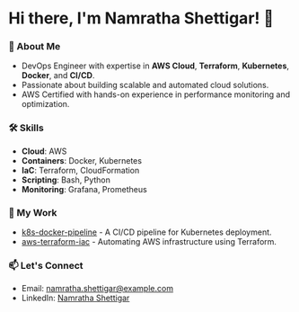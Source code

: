 # Hi there, I'm Namratha Shettigar! 👋

### 🌟 About Me
- DevOps Engineer with expertise in **AWS Cloud**, **Terraform**, **Kubernetes**, **Docker**, and **CI/CD**.
- Passionate about building scalable and automated cloud solutions.
- AWS Certified with hands-on experience in performance monitoring and optimization.

### 🛠️ Skills
- **Cloud**: AWS
- **Containers**: Docker, Kubernetes
- **IaC**: Terraform, CloudFormation
- **Scripting**: Bash, Python
- **Monitoring**: Grafana, Prometheus

### 🚀 My Work
- [k8s-docker-pipeline](https://github.com/namrathashettigar/k8s-docker-pipeline) - A CI/CD pipeline for Kubernetes deployment.
- [aws-terraform-iac](https://github.com/namrathashettigar/aws-terraform-iac) - Automating AWS infrastructure using Terraform.

### 📫 Let's Connect
- Email: namratha.shettigar@example.com
- LinkedIn: [Namratha Shettigar](https://www.linkedin.com/in/namrathashettigar/)
